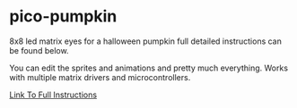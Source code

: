 # pico-pumpkin

8x8 led matrix eyes for a halloween pumpkin full detailed instructions can be found below.

You can edit the sprites and animations and pretty much everything. Works with multiple matrix drivers and microcontrollers.

[Link To Full Instructions](https://gurgleapps.com/learn/projects/8x8-led-matrix-halloween-jack-o-lantern-pumpkin-project-with-a-pico)
